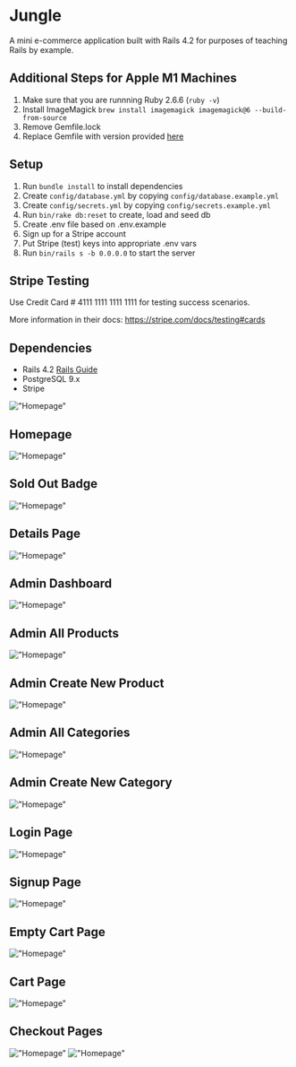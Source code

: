 # Jungle

A mini e-commerce application built with Rails 4.2 for purposes of teaching Rails by example.

## Additional Steps for Apple M1 Machines

1. Make sure that you are runnning Ruby 2.6.6 (`ruby -v`)
1. Install ImageMagick `brew install imagemagick imagemagick@6 --build-from-source`
2. Remove Gemfile.lock
3. Replace Gemfile with version provided [here](https://gist.githubusercontent.com/FrancisBourgouin/831795ae12c4704687a0c2496d91a727/raw/ce8e2104f725f43e56650d404169c7b11c33a5c5/Gemfile)

## Setup

1. Run `bundle install` to install dependencies
2. Create `config/database.yml` by copying `config/database.example.yml`
3. Create `config/secrets.yml` by copying `config/secrets.example.yml`
4. Run `bin/rake db:reset` to create, load and seed db
5. Create .env file based on .env.example
6. Sign up for a Stripe account
7. Put Stripe (test) keys into appropriate .env vars
8. Run `bin/rails s -b 0.0.0.0` to start the server

## Stripe Testing

Use Credit Card # 4111 1111 1111 1111 for testing success scenarios.

More information in their docs: <https://stripe.com/docs/testing#cards>

## Dependencies

* Rails 4.2 [Rails Guide](http://guides.rubyonrails.org/v4.2/)
* PostgreSQL 9.x
* Stripe

!["Homepage"]()

## Homepage
!["Homepage"](https://github.com/tennaaro/Jungle/blob/master/docs/Screen%20Shot%202021-11-17%20at%205.43.06%20PM.png?raw=true)

## Sold Out Badge
!["Homepage"](https://github.com/tennaaro/Jungle/blob/master/docs/Screen%20Shot%202021-11-17%20at%205.45.31%20PM.png?raw=true)

## Details Page
!["Homepage"](https://github.com/tennaaro/Jungle/blob/master/docs/Screen%20Shot%202021-11-17%20at%205.47.19%20PM.png?raw=true)

## Admin Dashboard
!["Homepage"](https://github.com/tennaaro/Jungle/blob/master/docs/Screen%20Shot%202021-11-17%20at%205.48.26%20PM.png?raw=true)

## Admin All Products
!["Homepage"](https://github.com/tennaaro/Jungle/blob/master/docs/Screen%20Shot%202021-11-17%20at%205.48.45%20PM.png?raw=true)

## Admin Create New Product
!["Homepage"](https://github.com/tennaaro/Jungle/blob/master/docs/Screen%20Shot%202021-11-17%20at%205.49.33%20PM.png?raw=true)

## Admin All Categories
!["Homepage"](https://github.com/tennaaro/Jungle/blob/master/docs/Screen%20Shot%202021-11-17%20at%205.49.57%20PM.png?raw=true)

## Admin Create New Category
!["Homepage"](https://github.com/tennaaro/Jungle/blob/master/docs/Screen%20Shot%202021-11-17%20at%205.50.10%20PM.png?raw=true)

## Login Page
!["Homepage"](https://github.com/tennaaro/Jungle/blob/master/docs/Screen%20Shot%202021-11-17%20at%205.56.54%20PM.png?raw=true)

## Signup Page
!["Homepage"](https://github.com/tennaaro/Jungle/blob/master/docs/Screen%20Shot%202021-11-17%20at%205.57.07%20PM.png?raw=true)

## Empty Cart Page
!["Homepage"](https://github.com/tennaaro/Jungle/blob/master/docs/Screen%20Shot%202021-11-17%20at%205.56.23%20PM.png?raw=true)

## Cart Page
!["Homepage"](https://github.com/tennaaro/Jungle/blob/master/docs/Screen%20Shot%202021-11-17%20at%206.00.00%20PM.png?raw=true)

## Checkout Pages
!["Homepage"](https://github.com/tennaaro/Jungle/blob/master/docs/Screen%20Shot%202021-11-17%20at%206.00.14%20PM.png?raw=true)
!["Homepage"](https://github.com/tennaaro/Jungle/blob/master/docs/Screen%20Shot%202021-11-17%20at%206.00.49%20PM.png?raw=true)